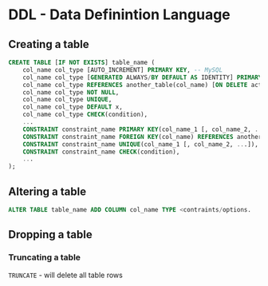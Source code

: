 # DDL - Data Definintion Language

## Creating a table

```sql
CREATE TABLE [IF NOT EXISTS] table_name (
    col_name col_type [AUTO_INCREMENT] PRIMARY KEY, -- MySQL
    col_name col_type [GENERATED ALWAYS/BY DEFAULT AS IDENTITY] PRIMARY KEY , -- PostgreSQL
    col_name col_type REFERENCES another_table(col_name) [ON DELETE action ON UPDATE action],
    col_name col_type NOT NULL,
    col_name col_type UNIQUE,
    col_name col_type DEFAULT x,
    col_name col_type CHECK(condition),
    ...
    CONSTRAINT constraint_name PRIMARY KEY(col_name_1 [, col_name_2, ...]),
    CONSTRAINT constraint_name FOREIGN KEY(col_name) REFERENCES another_table(col_name) [ON DELETE action ON UPDATE action],
    CONSTRAINT constraint_name UNIQUE(col_name_1 [, col_name_2, ...]),
    CONSTRAINT constraint_name CHECK(condition),
    ...
);
```

## Altering a table
```sql
ALTER TABLE table_name ADD COLUMN col_name TYPE <contraints/options.
```

## Dropping a table

### Truncating a table
`TRUNCATE` - will delete all table rows